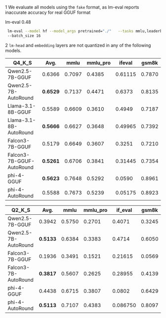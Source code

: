 1 We evaluate all models using the `fake` format, as lm-eval reports inaccurate accuracy for real GGUF format 


lm-eval 0.48

```bash
 lm-eval --model hf --model_args pretrained="./"   --tasks mmlu,leaderboard_ifeval,leaderboard_mmlu_pro,gsm8k 
 --batch_size 16
```

2 `lm-head` and `embedding` layers are not quantized in any of the following models.

| Q4_K_S                    | Avg.       | mmlu   | mmlu_pro | ifeval  | gsm8k  |
|---------------------------|------------|--------|----------|---------|--------|
| Qwen2.5-7B-GGUF           | 0.6366     | 0.7097 | 0.4385   | 0.61115 | 0.7870 |
| Qwen2.5-7B-AutoRound      | **0.6529** | 0.7137 | 0.4471   | 0.6373  | 0.8135 |
| Llama-3.1-8B-GGUF         | 0.5589     | 0.6609 | 0.3610   | 0.4949  | 0.7187 |
| Llama-3.1-8B-AutoRound    | **0.5666** | 0.6627 | 0.3648   | 0.49965 | 0.7392 |
| Falcon3-7B-GGUF           | 0.5179     | 0.6649 | 0.3607   | 0.3251  | 0.7210 |
| Falcon3-7B-GGUF-AutoRound | **0.5261** | 0.6706 | 0.3841   | 0.31445 | 0.7354 |
| phi-4-GGUF                | **0.5623** | 0.7648 | 0.5292   | 0.0590  | 0.8961 |
| phi-4-AutoRound           | 0.5588     | 0.7673 | 0.5239   | 0.05175 | 0.8923 |

| Q2_K_S               | Avg.       | mmlu   | mmlu_pro | if_eval  | gsm8k  |
|----------------------|------------|--------|----------|----------|--------|
| Qwen2.5-7B-GGUF      | 0.3942     | 0.5750 | 0.2701   | 0.4071   | 0.3245 |
| Qwen2.5-7B-AutoRound | **0.5133** | 0.6384 | 0.3383   | 0.4714   | 0.6050 |
| Falcon3-7B-GGUF      | 0.1936     | 0.3491 | 0.1521   | 0.21615  | 0.0569 |
| Falcon3-7B-AutoRound | **0.3817** | 0.5607 | 0.2625   | 0.28955  | 0.4139 |
| phi-4-GGUF           | 0.4438     | 0.6715 | 0.3807   | 0.0802   | 0.6429 |
| phi-4-AutoRound      | **0.5113** | 0.7107 | 0.4383   | 0.086750 | 0.8097 |

